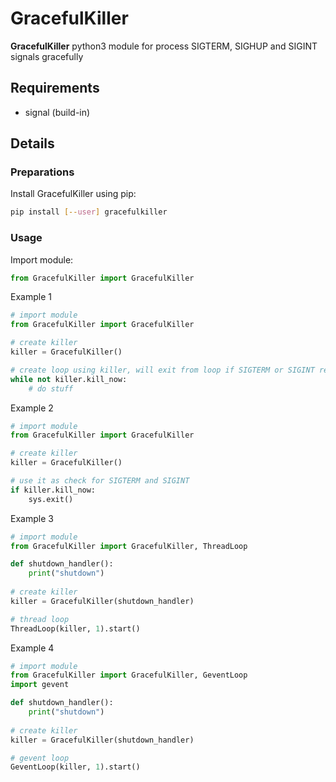 # GracefulKiller #

**GracefulKiller** python3 module for process SIGTERM, SIGHUP and SIGINT signals gracefully

## Requirements ##

* signal (build-in)

## Details ##

### Preparations ###

Install GracefulKiller using pip:

```bash
pip install [--user] gracefulkiller
```

### Usage ###

Import module:

```python
from GracefulKiller import GracefulKiller
```

Example 1

```python
# import module
from GracefulKiller import GracefulKiller

# create killer
killer = GracefulKiller()

# create loop using killer, will exit from loop if SIGTERM or SIGINT received
while not killer.kill_now:
    # do stuff
```

Example 2

```python
# import module
from GracefulKiller import GracefulKiller

# create killer
killer = GracefulKiller()

# use it as check for SIGTERM and SIGINT
if killer.kill_now:
    sys.exit()
```

Example 3

```python
# import module
from GracefulKiller import GracefulKiller, ThreadLoop

def shutdown_handler():
    print("shutdown")
    
# create killer
killer = GracefulKiller(shutdown_handler)

# thread loop
ThreadLoop(killer, 1).start()

```

Example 4

```python
# import module
from GracefulKiller import GracefulKiller, GeventLoop
import gevent 

def shutdown_handler():
    print("shutdown")
    
# create killer
killer = GracefulKiller(shutdown_handler)

# gevent loop
GeventLoop(killer, 1).start()

```